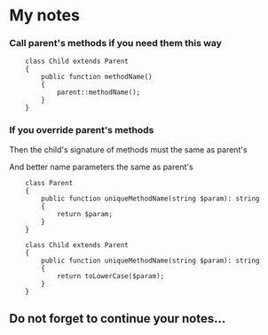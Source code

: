 # My notes

### Call parent's methods if you need them this way

```
    class Child extends Parent
    {
        public function methodName()
        {
            parent::methodName();
        }
    }
```

### If you override parent's methods
Then the child's signature of methods must the same as parent's

And better name parameters the same as parent's

```
    class Parent
    {
        public function uniqueMethodName(string $param): string
        {
            return $param;
        }
    }

    class Child extends Parent
    {
        public function uniqueMethodName(string $param): string
        {
            return toLowerCase($param);
        }
    }
```

## Do not forget to continue your notes...

